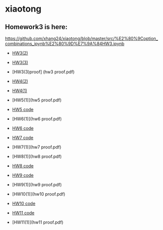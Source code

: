 # xiaotong
Homework3 is here:
-
https://github.com/xhang24/xiaotong/blob/master/src/%E2%80%9Coption_combinations_ipynb%E2%80%9D%E7%9A%84HW3.ipynb
- [HW3(2)](src/hw0302.ipynb)
- [HW3(3)](src/h303.ipynb)
- [HW3(3)proof] (hw3 proof.pdf)
- [HW4(2)](src/hw4.ipynb)
- [HW4(1)](hw4.pdf)

- [HW5(1)](hw5 proof.pdf)
- [HW5 code ](src/hw5.ipynb)
- [HW6(1)](hw6 proof.pdf)
- [HW6 code ](src/hw6.ipynb)
- [HW7 code ](src/hw7.ipynb)
- [HW7(1)](hw7 proof.pdf)
- [HW8(1)](hw8 proof.pdf)
- [HW8 code ](src/hw8.ipynb)
- [HW9 code ](src/hw9.ipynb)
- [HW9(1)](hw9 proof.pdf)
- [HW10(1)](hw10 proof.pdf)
- [HW10 code ](src/hw10.ipynb)
- [HW11 code ](src/hw11.ipynb)
- [HW11(1)](hw11 proof.pdf)
